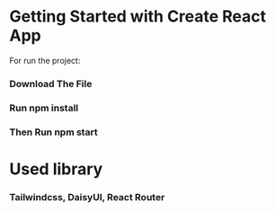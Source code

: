 # Getting Started with Create React App

For run the project:

### Download The File
### Run npm install
### Then Run npm start

# Used library
### Tailwindcss, DaisyUI, React Router



